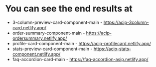 # You can see the end results at 
- 3-column-preview-card-component-main - https://acip-3column-card.netlify.app/
- order-summary-component-main - https://acip-ordersummary.netlify.app/
- profile-card-component-main - https://acip-profilecard.netlify.app/
- stats-preview-card-component-main - https://acip-stats-component.netlify.app/
- faq-accordion-card-main - https://faq-accordion-asip.netlify.app/
